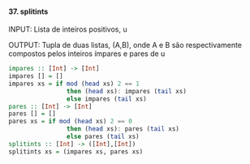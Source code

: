 #### 37. splitints
INPUT: Lista de inteiros positivos, u


OUTPUT: Tupla de duas listas, (A,B), onde A e B são respectivamente compostos pelos inteiros ímpares e pares de u


````hs
impares :: [Int] -> [Int]
impares [] = []
impares xs = if mod (head xs) 2 == 1
                then (head xs): impares (tail xs)
                else impares (tail xs) 
pares :: [Int] -> [Int]
pares [] = []
pares xs = if mod (head xs) 2 == 0
                then (head xs): pares (tail xs)
                else pares (tail xs)
splitints :: [Int] -> ([Int],[Int])
splitints xs = (impares xs, pares xs)
````